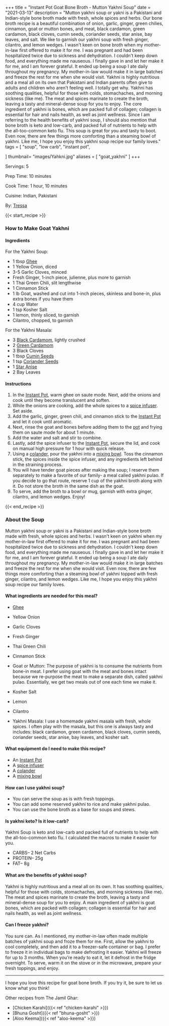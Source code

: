 +++
title = "Instant Pot Goat Bone Broth - Mutton Yakhni Soup"
date = "2021-03-13"
description = "Mutton yakhni soup or yakni is a Pakistani and Indian-style bone broth made with fresh, whole spices and herbs. Our bone broth recipe is a beautiful combination of onion, garlic, ginger, green chilies, cinnamon, goat or mutton bones, and meat, black cardamon, green cardamon, black cloves, cumin seeds, coriander seeds, star anise, bay leaves, and salt.  We like to garnish our yakhni soup with fresh ginger, cilantro, and lemon wedges. I wasn't keen on bone broth when my mother-in-law first offered to make it for me. I was pregnant and had been hospitalized twice due to sickness and dehydration. I couldn't keep down food, and everything made me nauseous. I finally gave in and let her make it for me, and I am forever grateful. It ended up being a soup I ate daily throughout my pregnancy. My mother-in-law would make it in large batches and freeze the rest for me when she would visit. Yakhni is highly nutritious and a meal all on its own that Pakistani and Indian parents often give to adults and children who aren't feeling well. I totally get why. Yakhni has soothing qualities, helpful for those with colds, stomachaches, and morning sickness (like me). The meat and spices marinate to create the broth, leaving a tasty and mineral-dense soup for you to enjoy. The core ingredient of yakhni is bones, which are packed full of collagen; collagen is essential for hair and nails health, as well as joint wellness. Since I am referring to the health benefits of yakhni soup, I should also mention that bone broth is keto and low-carb, and packed full of nutrients to help with the all-too-common keto flu. This soup is great for you and tasty to boot. Even now, there are few things more comforting than a steaming bowl of yakhni. Like me, I hope you enjoy this yakhni soup recipe our family loves." 
tags = [
    "soup",
    "low carb",
    "instant pot",
    
]
thumbnail= "images/Yahkni.jpg"
aliases = [
"goat_yakhni"
]
+++

Servings: 5 <!--more-->

Prep Time: 10 minutes 

Cook Time: 1 hour, 10 minutes 

Cuisine: Indian, Pakistani  

By: [Tressa](https://www.jamilghar.com/about/)

{{< start_recipe >}}

### How to Make Goat Yakhni 

#### Ingredients 

For the Yakhni Soup: 

* 1 tbsp [Ghee](https://amzn.to/3vmpBaf)
* 1 Yellow Onion, diced 
* 3-5 Garlic Cloves, minced
* Fresh Ginger, 1-inch piece, julienne, plus more to garnish  
* 1 Thai Green Chili, slit lengthwise
* 1 Cinnamon Stick 
* 1 lb Goat, washed and cut into 1-inch pieces, skinless and bone-in, plus extra bones if you have them 
* 4 cup Water 
* 1 tsp Kosher Salt 
* 1 lemon, thinly sliced, to garnish
* Cilantro, chopped, to garnish 

For the Yakhni Masala: 

* 3 [Black Cardamom](https://amzn.to/3E3UAvQ), lightly crushed 
* 2 [Green Cardamom](https://amzn.to/3o9eWyl)
* 3 Black Cloves 
* 1 tbsp [Cumin Seeds](https://amzn.to/3cXRhKH) 
* 1 tsp [Coriander Seeds](https://amzn.to/3o16wcb)
* 1 [Star Anise](https://amzn.to/3I4ayZ6)
* 2 Bay Leaves 

#### Instructions

1. In the [Instant Pot](https://amzn.to/3qLtTEw), warm ghee on saute mode. Next, add the onions and cook until they become translucent and soften. 
2. While the onions are cooking, add the whole spices to a [spice infuser](https://amzn.to/38zcQ2w). Set aside. 
3. Add the garlic, ginger, green chili, and cinnamon stick to the [Instant Pot](https://amzn.to/3qLtTEw) and let it cook until aromatic. 
4. Next, rinse the goat and bones before adding them to the [pot](https://amzn.to/3qLtTEw) and frying them on saute mode for about 1 minute. 
5. Add the water and salt and stir to combine. 
6. Lastly, add the spice infuser to the [Instant Pot](https://amzn.to/3qLtTEw), secure the lid, and cook on manual high pressure for 1 hour with quick release. 
7. Using a [colander](https://amzn.to/3xB30Zg), pour the yakhni into a [mixing bowl](https://amzn.to/3E5SPy0). Toss the cinnamon stick, the spices inside the spice infuser, and any ingredients left behind in the straining process. 
8. You will have tender goat pieces after making the soup; I reserve them separately to make a favorite of our family- a meal called yakhni pulao. If you decide to go that route, reserve 1 cup of the yakhni broth along with it. Do not store the broth in the same dish as the goat. 
9. To serve, add the broth to a bowl or mug, garnish with extra ginger, cilantro, and lemon wedges. Enjoy!  

{{< end_recipe >}}

### About the Soup 

Mutton yakhni soup or yakni is a Pakistani and Indian-style bone broth made with fresh, whole spices and herbs. I wasn't keen on yakhni when my mother-in-law first offered to make it for me. I was pregnant and had been hospitalized twice due to sickness and dehydration. I couldn't keep down food, and everything made me nauseous. I finally gave in and let her make it for me, and I am forever grateful. It ended up being a soup I ate daily throughout my pregnancy. My mother-in-law would make it in large batches and freeze the rest for me when she would visit. Even now, there are few things more comforting than a steaming bowl of yakhni topped with fresh ginger, cilantro, and lemon wedges. Like me, I hope you enjoy this yakhni soup recipe our family loves.

#### What ingredients are needed for this meal?

* [Ghee](https://amzn.to/3vmpBaf)

* Yellow Onion

* Garlic Cloves

* Fresh Ginger

* Thai Green Chili

* Cinnamon Stick 

* Goat or Mutton: The purpose of yakhni is to consume the nutrients from bone-in meat. I prefer using goat with the meat and bones intact because we re-purpose the meat to make a separate dish, called yakhni pulao. Essentially, we get two meals out of one each time we make it.

* Kosher Salt 

* Lemon

* Cilantro 

* Yakhni Masala: I use a homemade yakhni masala with fresh, whole spices. I often play with the masala, but this one is always tasty and includes: black cardamon, green cardamon, black cloves, cumin seeds, coriander seeds, star anise, bay leaves, and kosher salt.   

#### What equipment do I need to make this recipe?

* An [Instant Pot](https://amzn.to/3rJtgwM)
* A [spice infuser](https://amzn.to/3lhIYN1)
* A [colander](https://amzn.to/3xB30Zg)
* A [mixing bowl](https://amzn.to/3E5SPy0)

#### How can I use yakhni soup? 

* You can serve the soup as is with fresh toppings. 
* You can add some reserved yakhni to rice and make yakhni pulao. 
* You can use the bone broth as a base for soups and stews. 

#### Is yakhni keto? Is it low-carb?

Yakhni Soup is keto and low-carb and packed full of nutrients to help with the all-too-common keto flu. I calculated the macros to make it easier for you. 

* CARBS– 2 Net Carbs
* PROTEIN– 25g
* FAT– 8g

#### What are the benefits of yakhni soup? 

Yakhni is highly nutritious and a meal all on its own. It has soothing qualities, helpful for those with colds, stomachaches, and morning sickness (like me). The meat and spices marinate to create the broth, leaving a tasty and mineral-dense soup for you to enjoy. A main ingredient of yakhni is goat bones, which are packed with collagen; collagen is essential for hair and nails health, as well as joint wellness.

#### Can I freeze yakhni?

You sure can. As I mentioned, my mother-in-law often made multiple batches of yakhni soup and froze them for me. First, allow the yakhni to cool completely, and then add it to a freezer-safe container or bag. I prefer to freeze it in individual bags to make defrosting it easier. Yakhni will freeze for up to 3 months. When you’re ready to eat it, let it defrost in the fridge overnight. To serve, warm it on the stove or in the microwave, prepare your fresh toppings, and enjoy. 

----

I hope you love this recipe for goat bone broth. If you try it, be sure to let us know what you think!

Other recipes from The Jamil Ghar:

* [Chicken Karahi]({{< ref "chicken-karahi" >}})
* [Bhuna Gosht]({{< ref "bhuna-gosht" >}})
* [Aloo Keema]({{< ref "aloo-keema" >}})
